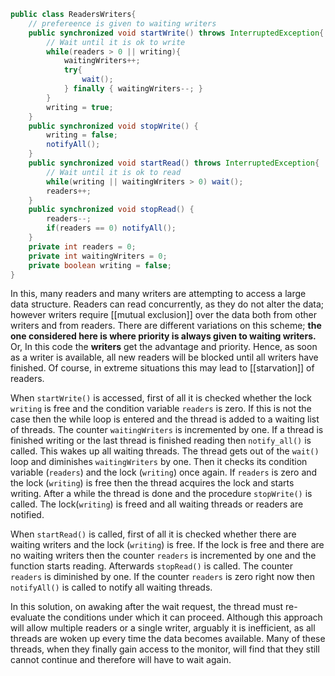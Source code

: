 ```java
public class ReadersWriters{
	// prefereence is given to waiting writers
	public synchronized void startWrite() throws InterruptedException{
		// Wait until it is ok to write
		while(readers > 0 || writing){
			waitingWriters++;
			try{
				wait();
			} finally { waitingWriters--; }
		}
		writing = true;
	}
	public synchronized void stopWrite() {
		writing = false;
		notifyAll();
	}
	public synchronized void startRead() throws InterruptedException{
		// Wait until it is ok to read
		while(writing || waitingWriters > 0) wait();
		readers++;
	}
	public synchronized void stopRead() {
		readers--;
		if(readers == 0) notifyAll();
	}
	private int readers = 0;
	private int waitingWriters = 0;
	private boolean writing = false;
}
```

In this, many readers and many writers are attempting to access a large data structure. Readers can read concurrently, as they do not alter the data; however writers require [[mutual exclusion]] over the data both from other writers and from readers. There are different variations on this scheme; **the one considered here is where priority is always given to waiting writers.** Or, In this code the **writers** get the advantage and priority. Hence, as soon as a writer is available, all new readers will be blocked until all writers have finished. Of course, in extreme situations this may lead to [[starvation]] of readers. 

When `startWrite()` is accessed, first of all it is checked whether the lock `writing` is free and the condition variable `readers` is zero. If this is not the case then the while loop is entered and the thread is added to a waiting list of threads. The counter ``waitingWriters`` is incremented by one. If a thread is finished writing or the last thread is finished reading then `notify_all()` is called. This wakes up all waiting threads. The thread gets out of the `wait()` loop and diminishes `waitingWriters` by one. Then it checks its condition variable (`readers`) and the lock (`writing`) once again. If `readers` is zero and the lock (`writing`) is free then the thread acquires the lock and starts writing. After a while the thread is done and the procedure `stopWrite()` is called. The lock(`writing`) is freed and all waiting threads or readers are notified.

When `startRead()` is called, first of all it is checked whether there are waiting writers and the lock (`writing`) is free. If the lock is free and there are no waiting writers then the counter `readers` is incremented by one and the function starts reading. Afterwards `stopRead()` is called. The counter `readers` is diminished by one. If the counter `readers` is zero right now then `notifyAll()` is called to notify all waiting threads.

In this solution, on awaking after the wait request, the thread must re-evaluate the conditions under which it can proceed. Although this approach will allow multiple readers or a single writer, arguably it is inefficient, as all threads are woken up every time the data becomes available. Many of these threads, when they finally gain access to the monitor, will find that they still cannot continue and therefore will have to wait again.

